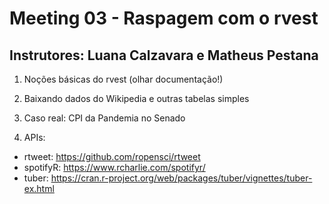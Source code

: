 # Meeting 03 - Raspagem com o rvest
## Instrutores: Luana Calzavara e Matheus Pestana

1. Noções básicas do rvest (olhar documentação!)

2. Baixando dados do Wikipedia e outras tabelas simples

3. Caso real: CPI da Pandemia no Senado

4. APIs: 
 - rtweet: https://github.com/ropensci/rtweet
 - spotifyR: https://www.rcharlie.com/spotifyr/
 - tuber: https://cran.r-project.org/web/packages/tuber/vignettes/tuber-ex.html